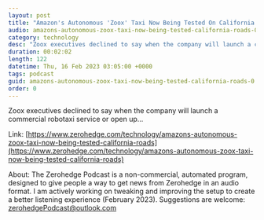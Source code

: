 ```yaml
---
layout: post
title: "Amazon's Autonomous 'Zoox' Taxi Now Being Tested On California Roads"
audio: amazons-autonomous-zoox-taxi-now-being-tested-california-roads-0
category: technology
desc: "Zoox executives declined to say when the company will launch a commercial robotaxi service or open up..."
duration: 00:02:02
length: 122
datetime: Thu, 16 Feb 2023 03:05:00 +0000
tags: podcast
guid: amazons-autonomous-zoox-taxi-now-being-tested-california-roads-0
order: 0
---
```

Zoox executives declined to say when the company will launch a commercial robotaxi service or open up...

Link: [https://www.zerohedge.com/technology/amazons-autonomous-zoox-taxi-now-being-tested-california-roads](https://www.zerohedge.com/technology/amazons-autonomous-zoox-taxi-now-being-tested-california-roads)

About: The Zerohedge Podcast is a non-commercial, automated program, designed to give people a way to get news from Zerohedge in an audio format.  I am actively working on tweaking and improving the setup to create a better listening experience (February 2023).  Suggestions are welcome: [zerohedgePodcast@outlook.com](mailto:zerohedgePodcast@outlook.com)